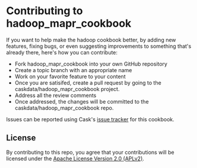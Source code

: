 # Contributing to hadoop_mapr_cookbook

If you want to help make the hadoop cookbook better, by adding new features, fixing bugs, or even suggesting improvements to something that's already there, here's how you can contribute:

 * Fork hadoop_mapr_cookbook into your own GitHub repository
 * Create a topic branch with an appropriate name
 * Work on your favorite feature to your content
 * Once you are satisifed, create a pull request by going to the caskdata/hadoop_mapr_cookbook project.
 * Address all the review comments
 * Once addressed, the changes will be committed to the caskdata/hadoop_mapr_cookbook repo.

Issues can be reported using Cask's [issue tracker](https://issues.cask.co/browse/COOK) for this cookbook.

## License

By contributing to this repo, you agree that your contributions will be licensed under the [Apache License Version 2.0 (APLv2)](LICENSE).
